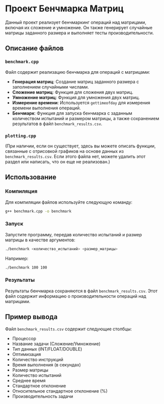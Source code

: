 # Проект Бенчмарка Матриц

Данный проект реализует бенчмаркинг операций над матрицами, включая их сложение и умножение. Он также генерирует случайные матрицы заданного размера и выполняет тесты производительности.

## Описание файлов

### `benchmark.cpp`

Файл содержит реализацию бенчмарка для операций с матрицами:

- **Генерация матриц**: Создание матриц заданного размера с заполнением случайными числами.
- **Сложение матриц**: Функция для сложения двух матриц.
- **Умножение матриц**: Функция для умножения двух матриц.
- **Измерение времени**: Используется `gettimeofday` для измерения времени выполнения операций.
- **Бенчмарк**: Функция для запуска бенчмарка с заданным количеством испытаний и размером матрицы, а также сохранением результатов в файл `benchmark_results.csv`.

### `plotting.cpp`

(При наличии, если он существует, здесь вы можете описать функции, связанные с отрисовкой графиков на основе данных из `benchmark_results.csv`. Если этого файла нет, можете удалить этот раздел или написать, что он еще не реализован.)

## Использование

### Компиляция

Для компиляции файлов используйте следующую команду:

```bash
g++ benchmark.cpp -o benchmark
```

### Запуск

Запустите программу, передав количество испытаний и размер матрицы в качестве аргументов:

```bash
./benchmark <количество_испытаний> <размер_матрицы>
```

Например:

```bash
./benchmark 100 100
```

### Результаты

Результаты бенчмарка сохраняются в файл `benchmark_results.csv`. Этот файл содержит информацию о производительности операций над матрицами.

## Пример вывода

Файл `benchmark_results.csv` содержит следующие столбцы:

- Процессор
- Название задачи (Сложение/Умножение)
- Тип данных (INT/FLOAT/DOUBLE)
- Оптимизация
- Количество инструкций
- Время выполнения (в секундах)
- Размер матрицы
- Количество испытаний
- Среднее время
- Стандартное отклонение
- Относительное стандартное отклонение (%)
- Производительность задачи
